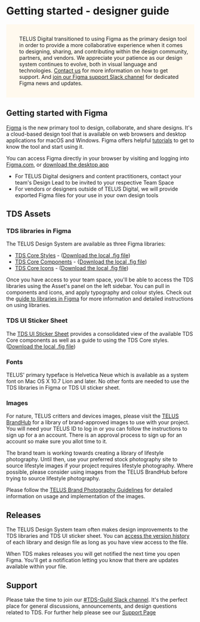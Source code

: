 # Getting started - designer guide

<div style="display: flex; flex-direction: row; wrap: nowrap; padding: 1rem; background-color: rgb(255, 249, 238); margin-bottom: 1rem;">
  <div style="margin-right: 1rem; height: 100%;">
    <svg style="display: inline-block; vertical-align: middle;" width="20" height="20">
      <path
        fill="#8C5415"
        fill-rule="evenodd"
        d="M10.878 1.61l8.315 15.244a1 1 0 0 1-.878 1.48H1.685a1 1 0 0 1-.878-1.48L9.122 1.61a1 1 0 0 1 1.756 0zM10 16.794c.46 0 .833-.402.833-.898 0-.495-.373-.897-.833-.897-.46 0-.833.402-.833.897 0 .496.373.898.833.898zm-.022-2.885c.347 0 .63-.297.64-.67l.179-6.698c.01-.388-.28-.709-.64-.709h-.35c-.361 0-.65.32-.64.708l.171 6.699c.01.373.294.67.64.67z"
      />
    </svg>
  </div>
  <div>
    <p>TELUS Digital transitioned to using Figma as the primary design tool in order to provide a more collaborative experience when it comes to designing, sharing, and contributing within the design community, partners, and vendors. We appreciate your patience as our design system continues to evolve, both in visual language and technologies. <a href="/contact.html">Contact us</a> for more information on how to get support. And <a href="https://telusdigital.slack.com/archives/C0206FZ6U8Y">join our Figma support Slack channel</a> for dedicated Figma news and updates.
    </p>
  </div>
</div>

## Getting started with Figma

[Figma](https://www.figma.com/) is the new primary tool to design, collaborate, and share designs. It's a cloud-based design tool that is available on web browsers and desktop applications for macOS and Windows. Figma offers helpful [tutorials](https://help.figma.com/hc/en-us/categories/360002051613-Getting-Started) to get to know the tool and start using it.

You can access Figma directly in your browser by visiting and logging into [Figma.com](https://www.figma.com/), or [download the desktop app](https://www.figma.com/downloads/)

- For TELUS Digital designers and content practitioners, contact your team's Design Lead to be invited to your respective Team Space
- For vendors or designers outside of TELUS Digital, we will provide exported Figma files for your use in your own design tools

## TDS Assets

### TDS libraries in Figma

The TELUS Design System are available as three Figma libraries:

- [TDS Core Styles](https://www.figma.com/file/yNTPe3uZ6b7uNPDzOwZIVa/%E2%8F%B3-TDS-Styles) - ([Download the local .fig file](https://telus-design-system-docs.s3.amazonaws.com/latest/components/figma-files/tds-styles.fig))
- [TDS Core Components](https://www.figma.com/file/flEzyiqw23nzT1ZMo7kurv/%E2%8F%B3-TDS-Components) - {[Download the local .fig file](https://telus-design-system-docs.s3.amazonaws.com/latest/components/figma-files/tds-components.fig))
- [TDS Core Icons](https://www.figma.com/file/2S4MsqHCJOZ8UGwu9nYrV7/%E2%8F%B3-TDS-Icons) - ([Download the local .fig file](https://telus-design-system-docs.s3.amazonaws.com/latest/components/figma-files/tds-icons.fig))

Once you have access to your team space, you'll be able to access the TDS libraries using the Asset's panel on the left sidebar. You can pull in components and icons, and apply typography and colour styles. Check out the [guide to libraries in Figma](https://help.figma.com/hc/en-us/articles/360041051154-Guide-to-libraries-in-Figma) for more information and detailed instructions on using libraries.

### TDS UI Sticker Sheet

The [TDS UI Sticker Sheet](https://www.figma.com/file/VWoC6aqL5B2IUUuTQGHo3O/TDS-UI-Sticker-Sheet) provides a consolidated view of the available TDS Core components as well as a guide to using the TDS Core styles. ([Download the local .fig file](https://telus-design-system-docs.s3.amazonaws.com/latest/components/figma-files/tds-ui-sticker-sheet.fig))

### Fonts

TELUS' primary typeface is Helvetica Neue which is available as a system font on Mac OS X 10.7 Lion and later. No other fonts are needed to use the TDS libraries in Figma or TDS UI sticker sheet.

### Images

For nature, TELUS critters and devices images, please visit the [TELUS BrandHub](https://brand.telus.com/library/all?media_type%5B0%5D=media_images&imgcat=All&search_terms=&sort_by=created&sort_order=DESC) for a library of brand-approved images to use with your project. You will need your TELUS ID to log in or you can follow the instructions to sign up for a an account. There is an approval process to sign up for an account so make sure you allot time to it.

The brand team is working towards creating a library of lifestyle photography. Until then, use your preferred stock photography site to source lifestyle images if your project requires lifestyle photography. Where possible, please consider using images from the TELUS BrandHub before trying to source lifestyle photography.

Please follow the [TELUS Brand Photography Guidelines](https://drive.google.com/a/telus.com/file/d/0BzlWahrSc56DenY4YzBndm1mWkk/view?usp=sharing) for detailed information on usage and implementation of the images.

## Releases

The TELUS Design System team often makes design improvements to the TDS libraries and TDS UI sticker sheet. You can [access the version history](https://help.figma.com/hc/en-us/articles/360038006754-View-a-file-s-version-history#Access_version_history) of each library and design file as long as you have view access to the file.

When TDS makes releases you will get notified the next time you open Figma. You'll get a notification letting you know that there are updates available within your file.

## Support

Please take the time to join our [#TDS-Guild Slack channel](https://telusdigital.slack.com/messages/C2WK9TP5F). It's the perfect place for general discussions, announcements, and design questions related to TDS. For further help please see our [Support Page](../contact.html)
